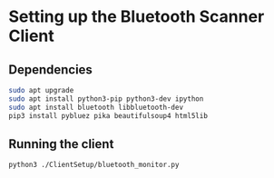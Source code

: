 # Setting up the Bluetooth Scanner Client
## Dependencies
```bash
sudo apt upgrade
sudo apt install python3-pip python3-dev ipython
sudo apt install bluetooth libbluetooth-dev
pip3 install pybluez pika beautifulsoup4 html5lib
```

## Running the client
```bash
python3 ./ClientSetup/bluetooth_monitor.py
```